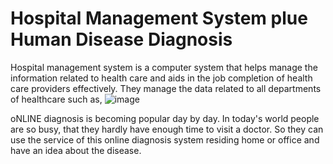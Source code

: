# Hospital Management System plue Human Disease Diagnosis
Hospital management system is a computer system that helps manage the information related to health care and aids in the job completion of health care providers effectively. They manage the data related to all departments of healthcare such as,
![image](https://user-images.githubusercontent.com/53134212/125588644-88e0022a-2fda-474b-9c8f-d7af6cba558e.png)

oNLINE diagnosis is becoming popular day by day.
In today's world people are so busy, that they hardly have enough time to visit a doctor. So they can
use the service of this online diagnosis system residing
home or office and have an idea about the disease.

